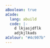 ```yaml
---
aBoolean: true
aCode:
  lang: abuild
  code: |-
    d lkjasjdflk
    adjkjlkads
aColour: "#4c907b"
---
```

